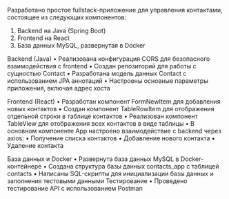 Разработано простое fullstack-приложение для управления контактами, состоящее из следующих компонентов:
1.	Backend на Java (Spring Boot)
2.	Frontend на React
3.	База данных MySQL, развернутая в Docker

Backend (Java)
•	Реализована конфигурация CORS для безопасного взаимодействия с frontend
•	Создан репозиторий для работы с сущностью Contact
•	Разработана модель данных Contact с использованием JPA аннотаций
•	Настроены основные параметры приложения, включая адрес хоста

Frontend (React)
•	Разработан компонент FormNewItem для добавления новых контактов
•	Создан компонент TableRowItem для отображения отдельной строки в таблице контактов
•	Реализован компонент TableView для отображения всех контактов в виде таблицы
•	В основном компоненте App настроено взаимодействие с backend через axios:
•	Получение списка контактов
•	Добавление нового контакта
•	Удаление контакта

База данных и Docker
•	Развернута база данных MySQL в Docker-контейнере
•	Создана структура базы данных contacts_app с таблицей contacts
•	Написаны SQL-скрипты для инициализации базы данных и заполнения тестовыми данными
Тестирование
•	Проведено тестирование API с использованием Postman
